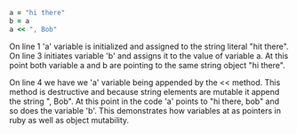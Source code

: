 ```ruby
a = "hi there"
b = a
a << ", Bob"
```
On line 1 'a' variable is initialized and assigned to the string literal "hit there". On line 3 initiates variable 'b' and assigns it to the value of variable a. At this point both variable a and b are pointing to the same string object "hi there". 

On line 4 we have we 'a' variable being appended by the << method. This method is destructive and because string elements are mutable it append the string ", Bob". At this point in the code 'a' points to "hi there, bob" and so does the variable 'b'. This demonstrates how variables at as pointers in ruby as well as object mutability.